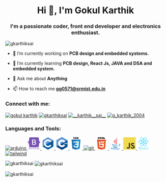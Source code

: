<h1 align="center">Hi 👋, I'm Gokul Karthik</h1>
<h3 align="center">I'm a passionate coder, front end developer and electronics enthusiast.</h3>

<p align="left"> <img src="https://komarev.com/ghpvc/?username=gkarthiksai&label=Profile%20views&color=0e75b6&style=flat" alt="gkarthiksai" /> </p>

- 🔭 I’m currently working on **PCB design and embedded systems.**

- 🌱 I’m currently learning **PCB design, React Js, JAVA and DSA and embedded system.**

- 💬 Ask me about **Anything**

- 📫 How to reach me **gg0571@srmist.edu.in**

<h3 align="left">Connect with me:</h3>
<p align="left">
<a href="https://linkedin.com/in/gokul karthik" target="blank"><img align="center" src="https://raw.githubusercontent.com/rahuldkjain/github-profile-readme-generator/master/src/images/icons/Social/linked-in-alt.svg" alt="gokul karthik" height="30" width="40" /></a>
<a href="https://stackoverflow.com/users/gkarthiksai" target="blank"><img align="center" src="https://raw.githubusercontent.com/rahuldkjain/github-profile-readme-generator/master/src/images/icons/Social/stack-overflow.svg" alt="gkarthiksai" height="30" width="40" /></a>
<a href="https://instagram.com/__karthik__sai__" target="blank"><img align="center" src="https://raw.githubusercontent.com/rahuldkjain/github-profile-readme-generator/master/src/images/icons/Social/instagram.svg" alt="__karthik__sai__" height="30" width="40" /></a>
<a href="https://www.leetcode.com/g_karthik_2004" target="blank"><img align="center" src="https://raw.githubusercontent.com/rahuldkjain/github-profile-readme-generator/master/src/images/icons/Social/leet-code.svg" alt="g_karthik_2004" height="30" width="40" /></a>
</p>

<h3 align="left">Languages and Tools:</h3>
<p align="left"> <a href="https://www.arduino.cc/" target="_blank" rel="noreferrer"> <img src="https://cdn.worldvectorlogo.com/logos/arduino-1.svg" alt="arduino" width="40" height="40"/> </a> <a href="https://getbootstrap.com" target="_blank" rel="noreferrer"> <img src="https://raw.githubusercontent.com/devicons/devicon/master/icons/bootstrap/bootstrap-plain-wordmark.svg" alt="bootstrap" width="40" height="40"/> </a> <a href="https://www.cprogramming.com/" target="_blank" rel="noreferrer"> <img src="https://raw.githubusercontent.com/devicons/devicon/master/icons/c/c-original.svg" alt="c" width="40" height="40"/> </a> <a href="https://www.w3schools.com/cpp/" target="_blank" rel="noreferrer"> <img src="https://raw.githubusercontent.com/devicons/devicon/master/icons/cplusplus/cplusplus-original.svg" alt="cplusplus" width="40" height="40"/> </a> <a href="https://www.w3schools.com/css/" target="_blank" rel="noreferrer"> <img src="https://raw.githubusercontent.com/devicons/devicon/master/icons/css3/css3-original-wordmark.svg" alt="css3" width="40" height="40"/> </a> <a href="https://git-scm.com/" target="_blank" rel="noreferrer"> <img src="https://www.vectorlogo.zone/logos/git-scm/git-scm-icon.svg" alt="git" width="40" height="40"/> </a> <a href="https://www.w3.org/html/" target="_blank" rel="noreferrer"> <img src="https://raw.githubusercontent.com/devicons/devicon/master/icons/html5/html5-original-wordmark.svg" alt="html5" width="40" height="40"/> </a> <a href="https://www.java.com" target="_blank" rel="noreferrer"> <img src="https://raw.githubusercontent.com/devicons/devicon/master/icons/java/java-original.svg" alt="java" width="40" height="40"/> </a> <a href="https://developer.mozilla.org/en-US/docs/Web/JavaScript" target="_blank" rel="noreferrer"> <img src="https://raw.githubusercontent.com/devicons/devicon/master/icons/javascript/javascript-original.svg" alt="javascript" width="40" height="40"/> </a> <a href="https://reactjs.org/" target="_blank" rel="noreferrer"> <img src="https://raw.githubusercontent.com/devicons/devicon/master/icons/react/react-original-wordmark.svg" alt="react" width="40" height="40"/> </a> <a href="https://tailwindcss.com/" target="_blank" rel="noreferrer"> <img src="https://www.vectorlogo.zone/logos/tailwindcss/tailwindcss-icon.svg" alt="tailwind" width="40" height="40"/> </a> </p>

<p><img align="left" src="https://github-readme-stats.vercel.app/api/top-langs?username=gkarthiksai&show_icons=true&locale=en&layout=compact" alt="gkarthiksai" /></p>

<p>&nbsp;<img align="center" src="https://github-readme-stats.vercel.app/api?username=gkarthiksai&show_icons=true&locale=en" alt="gkarthiksai" /></p>

<p><img align="center" src="https://github-readme-streak-stats.herokuapp.com/?user=gkarthiksai&" alt="gkarthiksai" /></p>

